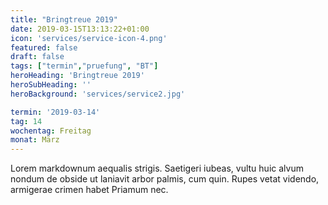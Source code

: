 ```yaml
---
title: "Bringtreue 2019"
date: 2019-03-15T13:13:22+01:00
icon: 'services/service-icon-4.png'
featured: false
draft: false
tags: ["termin","pruefung", "BT"]
heroHeading: 'Bringtreue 2019'
heroSubHeading: ''
heroBackground: 'services/service2.jpg'

termin: '2019-03-14'
tag: 14
wochentag: Freitag
monat: März
---
```


Lorem markdownum aequalis strigis. Saetigeri iubeas, vultu huic alvum nondum
de obside ut laniavit arbor palmis, cum quin. Rupes vetat videndo, armigerae
crimen habet Priamum nec.

